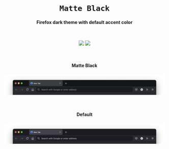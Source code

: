 <div align="center">
  <h1><code>Matte Black</code></h1>
  <h4>Firefox dark theme with default accent color</h4>

  <br>

  <p>
    <a href="https://addons.mozilla.org/firefox/addon/matte-black-default/"><img src="https://img.shields.io/amo/users/matte-black-default.svg?label=Firefox&color=orange&logo=mozilla-firefox" /></a>
    <a href="./LICENSE"><img src="https://img.shields.io/badge/License-MIT-blue.svg" /></a>
  </p>
</div>

<br>

<h4 align="center">Matte Black</h4>

<p align="center">
  <img src="./screenshots/Firefox Proton Matte Black.png" alt="Firefox (Matte Black)">
</p>

<br>

<h4 align="center">Default</h4>

<p align="center">
  <img src="./screenshots/Firefox Proton Default.png" alt="Firefox (Default)">
</p>

<br>
